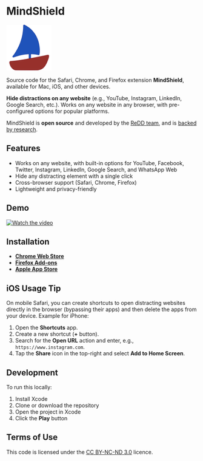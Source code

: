 # MindShield

<img src="https://github.com/ulyngs/mindshield-open-source/blob/main/Shared%20(App)/Assets.xcassets/AppIcon.appiconset/icon-1024.png?raw=true" alt="MindShield Icon" width="120" />

Source code for the Safari, Chrome, and Firefox extension **MindShield**, available for Mac, iOS, and other devices.

**Hide distractions on any website** (e.g., YouTube, Instagram, LinkedIn, Google Search, etc.). Works on any website in any browser, with pre-configured options for popular platforms.

MindShield is **open source** and developed by the [ReDD team](https://github.com/ulyngs/mindshield-open-source), and is [backed by research](https://arxiv.org/pdf/2001.04180.pdf).

## Features

- Works on any website, with built-in options for YouTube, Facebook, Twitter, Instagram, LinkedIn, Google Search, and WhatsApp Web  
- Hide any distracting element with a single click  
- Cross-browser support (Safari, Chrome, Firefox)  
- Lightweight and privacy-friendly

## Demo

[![Watch the video](https://img.youtube.com/vi/SsW5laIOJIw/0.jpg)](https://www.youtube.com/watch?v=SsW5laIOJIw)

## Installation

- **[Chrome Web Store](https://chromewebstore.google.com/detail/mindshield/hhblkhfdjijdinijakbmcpkmdfhoadcd?hl=en-GB)**  
- **[Firefox Add-ons](https://addons.mozilla.org/en-GB/firefox/addon/mindshield/)**  
- **[Apple App Store](https://apps.apple.com/gb/app/mindshield/id1660218371)**  

## iOS Usage Tip

On mobile Safari, you can create shortcuts to open distracting websites directly in the browser (bypassing their apps) and then delete the apps from your device. Example for iPhone:  

1. Open the **Shortcuts** app.  
2. Create a new shortcut (**+** button).  
3. Search for the **Open URL** action and enter, e.g., `https://www.instagram.com`.  
4. Tap the **Share** icon in the top-right and select **Add to Home Screen**.  

## Development

To run this locally:  

1. Install Xcode  
2. Clone or download the repository  
3. Open the project in Xcode  
4. Click the **Play** button  

## Terms of Use

This code is licensed under the [CC BY-NC-ND 3.0](https://creativecommons.org/licenses/by-nc-nd/3.0/) licence.
